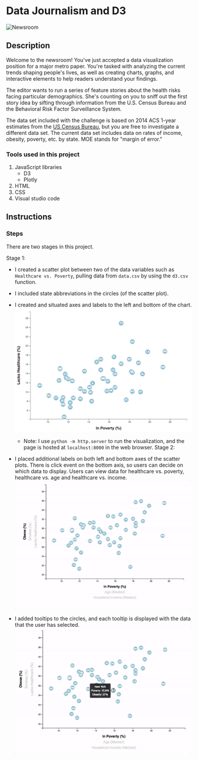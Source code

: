 # Data Journalism and D3

![Newsroom](https://media.giphy.com/media/v2xIous7mnEYg/giphy.gif)

## Description

Welcome to the newsroom! You've just accepted a data visualization position for a major metro paper. You're tasked with analyzing the current trends shaping people's lives, as well as creating charts, graphs, and interactive elements to help readers understand your findings.

The editor wants to run a series of feature stories about the health risks facing particular demographics. She's counting on you to sniff out the first story idea by sifting through information from the U.S. Census Bureau and the Behavioral Risk Factor Surveillance System.

The data set included with the challenge is based on 2014 ACS 1-year estimates from the [US Census Bureau](https://data.census.gov/cedsci/), but you are free to investigate a different data set. The current data set includes data on rates of income, obesity, poverty, etc. by state. MOE stands for "margin of error."

### Tools used in this project
1.  JavaScript libraries
    * D3
    * Plotly
2.  HTML
3.  CSS
4.  Visual studio code

## Instructions

### Steps
There are two stages in this project. 

Stage 1: 
  * I created a scatter plot between two of the data variables such as `Healthcare vs. Poverty`, pulling data from `data.csv` by using the `d3.csv` function.
  * I included state abbreviations in the circles (of the scatter plot).
  * I created and situated axes and labels to the left and bottom of the chart.
           ![4-scatter](Images/4-scatter.jpg)

    * Note: I use `python -m http.server` to run the visualization, and the page is hosted at `localhost:8000` in the web browser.
Stage 2:   
  * I placed additional labels on both left and bottom axes of the scatter plots. There is click event on the bottom axis, so users can decide on which data to display. Users can view data for healthcare vs. poverty, healthcare vs. age and healthcare vs. income.
  ![7-animated-scatter](Images/7-animated-scatter.gif)
  * I added tooltips to the circles, and each tooltip is displayed with the data that the user has selected.
    ![8-tooltip](Images/8-tooltip.gif)

